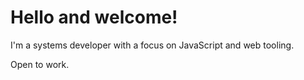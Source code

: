 # Hello and welcome!

I'm a systems developer with a focus on JavaScript and web tooling.

Open to work.
